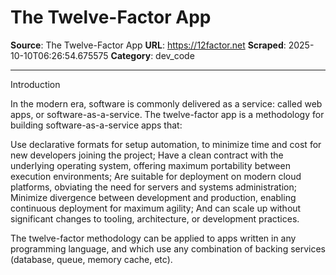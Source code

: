 # The Twelve-Factor App

**Source**: The Twelve-Factor App
**URL**: https://12factor.net
**Scraped**: 2025-10-10T06:26:54.675575
**Category**: dev_code

---

Introduction

In the modern era, software is commonly delivered as a service: called web apps, or software-as-a-service. The twelve-factor app is a methodology for building software-as-a-service apps that:

Use declarative formats for setup automation, to minimize time and cost for new developers joining the project;
Have a clean contract with the underlying operating system, offering maximum portability between execution environments;
Are suitable for deployment on modern cloud platforms, obviating the need for servers and systems administration;
Minimize divergence between development and production, enabling continuous deployment for maximum agility;
And can scale up without significant changes to tooling, architecture, or development practices.

The twelve-factor methodology can be applied to apps written in any programming language, and which use any combination of backing services (database, queue, memory cache, etc).
